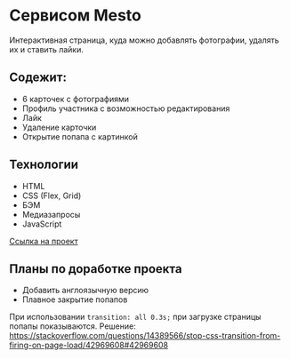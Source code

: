 # Сервисом Mesto

Интерактивная страница, куда можно добавлять фотографии, удалять их и ставить лайки.

## Содежит:
* 6 карточек с фотографиями
* Профиль участника с возможностью редактирования
* Лайк
* Удаление карточки
* Открытие попапа с картинкой

## Технологии

* HTML
* CSS (Flex, Grid)
* БЭМ
* Медиазапросы
* JavaScript

[Ссылка на проект](https://olga-arsoba.github.io/mesto/index.html)

## Планы по доработке проекта

* Добавить англоязычную версию
* Плавное закрытие попапов

При использовании `transition: all 0.3s;` при загрузке страницы попапы показываются. 
Решение: https://stackoverflow.com/questions/14389566/stop-css-transition-from-firing-on-page-load/42969608#42969608